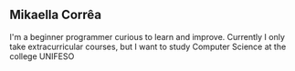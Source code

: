 ## Mikaella Corrêa

I'm a beginner programmer curious to learn and improve. Currently I only take extracurricular courses, but I want to study Computer Science at the college UNIFESO

<div align="center">
   <div style="display: inline_block><br>
      <img align="center" height="30" width ="40" alt="css-icon"  src="https://cdn.jsdelivr.net/gh/devicons/devicon@latest/icons//-.svg"/>
          
             
   </div>
          
</div>




          
